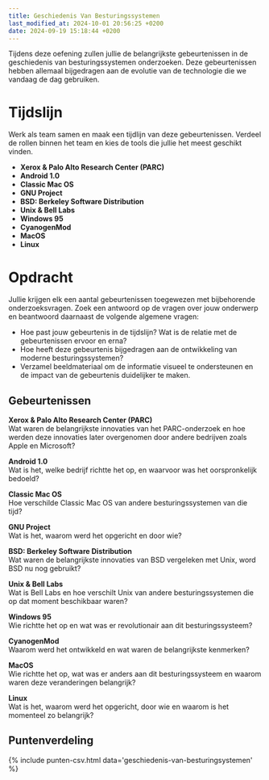 ```yaml
---
title: Geschiedenis Van Besturingssystemen
last_modified_at: 2024-10-01 20:56:25 +0200
date: 2024-09-19 15:18:44 +0200
---
```


Tijdens deze oefening zullen jullie de belangrijkste gebeurtenissen in de geschiedenis van besturingssystemen onderzoeken.
Deze gebeurtenissen hebben allemaal bijgedragen aan de evolutie van de technologie die we vandaag de dag gebruiken. 

# Tijdslijn

Werk als team samen en maak een tijdlijn van deze gebeurtenissen. Verdeel de rollen binnen het team en kies de tools die jullie het meest geschikt vinden.

- **Xerox & Palo Alto Research Center (PARC)**  
- **Android 1.0**  
- **Classic Mac OS**  
- **GNU Project**  
- **BSD: Berkeley Software Distribution**  
- **Unix & Bell Labs**  
- **Windows 95**  
- **CyanogenMod**  
- **MacOS**  
- **Linux**  

# Opdracht

Jullie krijgen elk een aantal gebeurtenissen toegewezen met bijbehorende onderzoeksvragen. Zoek een antwoord op de vragen over jouw onderwerp en beantwoord daarnaast de volgende algemene vragen:
- Hoe past jouw gebeurtenis in de tijdslijn? Wat is de relatie met de gebeurtenissen ervoor en erna?
- Hoe heeft deze gebeurtenis bijgedragen aan de ontwikkeling van moderne besturingssystemen?
- Verzamel beeldmateriaal om de informatie visueel te ondersteunen en de impact van de gebeurtenis duidelijker te maken.

## Gebeurtenissen

**Xerox & Palo Alto Research Center (PARC)**  
Wat waren de belangrijkste innovaties van het PARC-onderzoek en hoe werden deze innovaties later overgenomen door andere bedrijven zoals Apple en Microsoft?

**Android 1.0**  
Wat is het, welke bedrijf richtte het op, en waarvoor was het oorspronkelijk bedoeld?

**Classic Mac OS**  
Hoe verschilde Classic Mac OS van andere besturingssystemen van die tijd?

**GNU Project**  
Wat is het, waarom werd het opgericht en door wie?

**BSD: Berkeley Software Distribution**  
Wat waren de belangrijkste innovaties van BSD vergeleken met Unix, word BSD nu nog gebruikt?

**Unix & Bell Labs**  
Wat is Bell Labs en hoe verschilt Unix van andere besturingssystemen die op dat moment beschikbaar waren?

**Windows 95**  
Wie richtte het op en wat was er revolutionair aan dit besturingssysteem?

**CyanogenMod**  
Waarom werd het ontwikkeld en wat waren de belangrijkste kenmerken?

**MacOS**  
Wie richtte het op, wat was er anders aan dit besturingssysteem en waarom waren deze veranderingen belangrijk?

**Linux**  
Wat is het, waarom werd het opgericht, door wie en waarom is het momenteel zo belangrijk?

## Puntenverdeling

{% include punten-csv.html data='geschiedenis-van-besturingsystemen' %}
